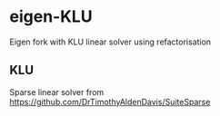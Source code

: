 # eigen-KLU
Eigen fork with KLU linear solver using refactorisation
## KLU
Sparse linear solver from https://github.com/DrTimothyAldenDavis/SuiteSparse
